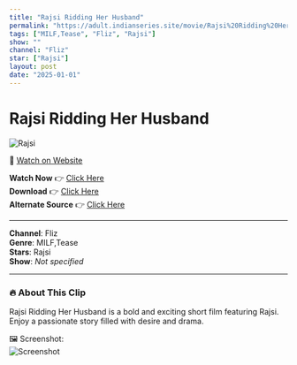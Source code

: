 ```yaml
---
title: "Rajsi Ridding Her Husband"
permalink: "https://adult.indianseries.site/movie/Rajsi%20Ridding%20Her%20Husband"
tags: ["MILF,Tease", "Fliz", "Rajsi"]
show: ""
channel: "Fliz"
star: ["Rajsi"]
layout: post
date: "2025-01-01"
---
```


# Rajsi Ridding Her Husband

![Rajsi](https://shorts.desisins.com/wp-content/uploads/2023/11/Rajsi-ridding-Fliz-DesiSins.com_.jpg)

🔗 [Watch on Website](https://adult.indianseries.site/movie/Rajsi%20Ridding%20Her%20Husband)

**Watch Now** 👉 [Click Here](https://adult.indianseries.site/movie/Rajsi%20Ridding%20Her%20Husband)  
**Download** 👉 [Click Here](https://adult.indianseries.site/movie/Rajsi%20Ridding%20Her%20Husband)  
**Alternate Source** 👉 [Click Here](https://adult.indianseries.site/movie/Rajsi%20Ridding%20Her%20Husband)

---

**Channel**: Fliz  
**Genre**: MILF,Tease  
**Stars**: Rajsi  
**Show**: *Not specified*

---

### 🔥 About This Clip

Rajsi Ridding Her Husband is a bold and exciting short film featuring Rajsi. Enjoy a passionate story filled with desire and drama.
 
🖼️ Screenshot:  
![Screenshot](https://shorts.desisins.com/wp-content/uploads/2023/11/Rajsi-ridding-Fliz-DesiSins.com_.jpg)
